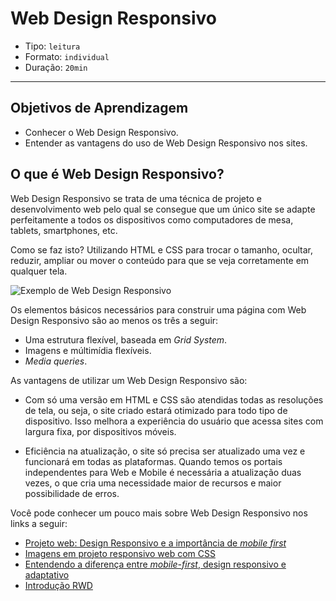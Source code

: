 # Web Design Responsivo

- Tipo: `leitura`
- Formato: `individual`
- Duração: `20min`

***

## Objetivos de Aprendizagem

- Conhecer o Web Design Responsivo.
- Entender as vantagens do uso de Web Design Responsivo nos sites.

## O que é Web Design Responsivo?

Web Design Responsivo se trata de uma técnica de projeto e desenvolvimento web
pelo qual se consegue que um único site se adapte perfeitamente a todos os
dispositivos como computadores de mesa, tablets, smartphones, etc.

Como se faz isto? Utilizando HTML e CSS para trocar o tamanho, ocultar, reduzir,
ampliar ou mover o conteúdo para que se veja corretamente em qualquer tela.

![Exemplo de Web Design
Responsivo](https://designmodo.com/wp-content/uploads/2011/10/4.jpg)

Os elementos básicos necessários para construir uma página com Web Design
Responsivo são ao menos os três a seguir:

- Uma estrutura flexível, baseada em *Grid System*.
- Imagens e múltimídia flexíveis.
- *Media queries*.

As vantagens de utilizar um Web Design Responsivo são:

- Com só uma versão em HTML e CSS são atendidas todas as resoluções de tela, ou
  seja, o site criado estará otimizado para todo tipo de dispositivo. Isso
  melhora a experiência do usuário que acessa sites com largura fixa, por
  dispositivos móveis.

- Eficiência na atualização, o site só precisa ser atualizado uma vez e
  funcionará em todas as plataformas. Quando temos os portais independentes para
  Web e Mobile é necessária a atualização duas vezes, o que cria uma necessidade
  maior de recursos e maior possibilidade de erros.

Você pode conhecer um pouco mais sobre Web Design Responsivo nos links a seguir:

- [Projeto web: Design Responsivo e a importância de *mobile
  first*](https://www.360br.com.br/blog/mobile-first-entenda-importancia-de-ter-um-site-responsivo/)
- [Imagens em projeto responsivo web com
  CSS](https://tableless.com.br/imagens-responsivas-de-alta-performance/)
- [Entendendo a diferença entre *mobile-first*, design responsivo e
  adaptativo](https://medium.com/@fnandaleite/entendendo-as-diferen%C3%A7as-entre-design-responsivo-adaptativo-e-mobile-first-ea3c61fc9181)
- [Introdução RWD](https://www.youtube.com/watch?v=HZfESVi3Ebk)
